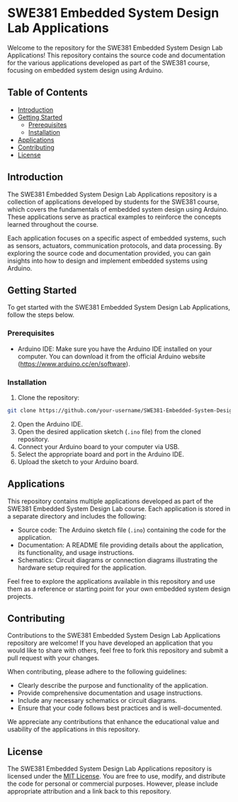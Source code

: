 # SWE381 Embedded System Design Lab Applications

Welcome to the repository for the SWE381 Embedded System Design Lab Applications! This repository contains the source code and documentation for the various applications developed as part of the SWE381 course, focusing on embedded system design using Arduino.

## Table of Contents

- [Introduction](#introduction)
- [Getting Started](#getting-started)
  - [Prerequisites](#prerequisites)
  - [Installation](#installation)
- [Applications](#applications)
- [Contributing](#contributing)
- [License](#license)

## Introduction

The SWE381 Embedded System Design Lab Applications repository is a collection of applications developed by students for the SWE381 course, which covers the fundamentals of embedded system design using Arduino. These applications serve as practical examples to reinforce the concepts learned throughout the course.

Each application focuses on a specific aspect of embedded systems, such as sensors, actuators, communication protocols, and data processing. By exploring the source code and documentation provided, you can gain insights into how to design and implement embedded systems using Arduino.

## Getting Started

To get started with the SWE381 Embedded System Design Lab Applications, follow the steps below.

### Prerequisites

- Arduino IDE: Make sure you have the Arduino IDE installed on your computer. You can download it from the official Arduino website (https://www.arduino.cc/en/software).

### Installation

1. Clone the repository:

```bash
git clone https://github.com/your-username/SWE381-Embedded-System-Design-Lab-Applications.git
```

2. Open the Arduino IDE.
3. Open the desired application sketch (`.ino` file) from the cloned repository.
4. Connect your Arduino board to your computer via USB.
5. Select the appropriate board and port in the Arduino IDE.
6. Upload the sketch to your Arduino board.

## Applications

This repository contains multiple applications developed as part of the SWE381 Embedded System Design Lab course. Each application is stored in a separate directory and includes the following:

- Source code: The Arduino sketch file (`.ino`) containing the code for the application.
- Documentation: A README file providing details about the application, its functionality, and usage instructions.
- Schematics: Circuit diagrams or connection diagrams illustrating the hardware setup required for the application.

Feel free to explore the applications available in this repository and use them as a reference or starting point for your own embedded system design projects.

## Contributing

Contributions to the SWE381 Embedded System Design Lab Applications repository are welcome! If you have developed an application that you would like to share with others, feel free to fork this repository and submit a pull request with your changes.

When contributing, please adhere to the following guidelines:

- Clearly describe the purpose and functionality of the application.
- Provide comprehensive documentation and usage instructions.
- Include any necessary schematics or circuit diagrams.
- Ensure that your code follows best practices and is well-documented.

We appreciate any contributions that enhance the educational value and usability of the applications in this repository.

## License

The SWE381 Embedded System Design Lab Applications repository is licensed under the [MIT License](LICENSE). You are free to use, modify, and distribute the code for personal or commercial purposes. However, please include appropriate attribution and a link back to this repository.
